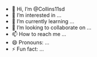 - 👋 Hi, I’m @Collins11sd
- 👀 I’m interested in ...
- 🌱 I’m currently learning ...
- 💞️ I’m looking to collaborate on ...
- 📫 How to reach me ...
- 😄 Pronouns: ...
- ⚡ Fun fact: ...

<!---
Collins11sd/Collins11sd is a ✨ special ✨ repository because its `README.md` (this file) appears on your GitHub profile.
You can click the Preview link to take a look at your changes.
--->
